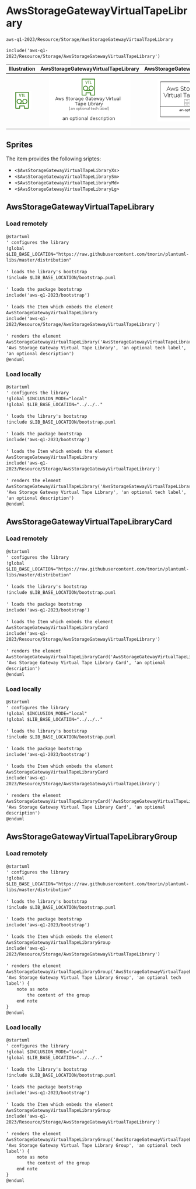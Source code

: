 # AwsStorageGatewayVirtualTapeLibrary


```text
aws-q1-2023/Resource/Storage/AwsStorageGatewayVirtualTapeLibrary
```

```text
include('aws-q1-2023/Resource/Storage/AwsStorageGatewayVirtualTapeLibrary')
```



| Illustration | AwsStorageGatewayVirtualTapeLibrary | AwsStorageGatewayVirtualTapeLibraryCard | AwsStorageGatewayVirtualTapeLibraryGroup |
| :---: | :---: | :---: | :---: |
| ![illustration for Illustration](../../../aws-q1-2023/Resource/Storage/AwsStorageGatewayVirtualTapeLibrary.png) | ![illustration for AwsStorageGatewayVirtualTapeLibrary](../../../aws-q1-2023/Resource/Storage/AwsStorageGatewayVirtualTapeLibrary.Local.png) | ![illustration for AwsStorageGatewayVirtualTapeLibraryCard](../../../aws-q1-2023/Resource/Storage/AwsStorageGatewayVirtualTapeLibraryCard.Local.png) | ![illustration for AwsStorageGatewayVirtualTapeLibraryGroup](../../../aws-q1-2023/Resource/Storage/AwsStorageGatewayVirtualTapeLibraryGroup.Local.png) |



## Sprites
The item provides the following sriptes:

- `<$AwsStorageGatewayVirtualTapeLibraryXs>`
- `<$AwsStorageGatewayVirtualTapeLibrarySm>`
- `<$AwsStorageGatewayVirtualTapeLibraryMd>`
- `<$AwsStorageGatewayVirtualTapeLibraryLg>`





## AwsStorageGatewayVirtualTapeLibrary

### Load remotely
```plantuml
@startuml
' configures the library
!global $LIB_BASE_LOCATION="https://raw.githubusercontent.com/tmorin/plantuml-libs/master/distribution"

' loads the library's bootstrap
!include $LIB_BASE_LOCATION/bootstrap.puml

' loads the package bootstrap
include('aws-q1-2023/bootstrap')

' loads the Item which embeds the element AwsStorageGatewayVirtualTapeLibrary
include('aws-q1-2023/Resource/Storage/AwsStorageGatewayVirtualTapeLibrary')

' renders the element
AwsStorageGatewayVirtualTapeLibrary('AwsStorageGatewayVirtualTapeLibrary', 'Aws Storage Gateway Virtual Tape Library', 'an optional tech label', 'an optional description')
@enduml
```

### Load locally
```plantuml
@startuml
' configures the library
!global $INCLUSION_MODE="local"
!global $LIB_BASE_LOCATION="../../.."

' loads the library's bootstrap
!include $LIB_BASE_LOCATION/bootstrap.puml

' loads the package bootstrap
include('aws-q1-2023/bootstrap')

' loads the Item which embeds the element AwsStorageGatewayVirtualTapeLibrary
include('aws-q1-2023/Resource/Storage/AwsStorageGatewayVirtualTapeLibrary')

' renders the element
AwsStorageGatewayVirtualTapeLibrary('AwsStorageGatewayVirtualTapeLibrary', 'Aws Storage Gateway Virtual Tape Library', 'an optional tech label', 'an optional description')
@enduml
```

## AwsStorageGatewayVirtualTapeLibraryCard

### Load remotely
```plantuml
@startuml
' configures the library
!global $LIB_BASE_LOCATION="https://raw.githubusercontent.com/tmorin/plantuml-libs/master/distribution"

' loads the library's bootstrap
!include $LIB_BASE_LOCATION/bootstrap.puml

' loads the package bootstrap
include('aws-q1-2023/bootstrap')

' loads the Item which embeds the element AwsStorageGatewayVirtualTapeLibraryCard
include('aws-q1-2023/Resource/Storage/AwsStorageGatewayVirtualTapeLibrary')

' renders the element
AwsStorageGatewayVirtualTapeLibraryCard('AwsStorageGatewayVirtualTapeLibraryCard', 'Aws Storage Gateway Virtual Tape Library Card', 'an optional description')
@enduml
```

### Load locally
```plantuml
@startuml
' configures the library
!global $INCLUSION_MODE="local"
!global $LIB_BASE_LOCATION="../../.."

' loads the library's bootstrap
!include $LIB_BASE_LOCATION/bootstrap.puml

' loads the package bootstrap
include('aws-q1-2023/bootstrap')

' loads the Item which embeds the element AwsStorageGatewayVirtualTapeLibraryCard
include('aws-q1-2023/Resource/Storage/AwsStorageGatewayVirtualTapeLibrary')

' renders the element
AwsStorageGatewayVirtualTapeLibraryCard('AwsStorageGatewayVirtualTapeLibraryCard', 'Aws Storage Gateway Virtual Tape Library Card', 'an optional description')
@enduml
```

## AwsStorageGatewayVirtualTapeLibraryGroup

### Load remotely
```plantuml
@startuml
' configures the library
!global $LIB_BASE_LOCATION="https://raw.githubusercontent.com/tmorin/plantuml-libs/master/distribution"

' loads the library's bootstrap
!include $LIB_BASE_LOCATION/bootstrap.puml

' loads the package bootstrap
include('aws-q1-2023/bootstrap')

' loads the Item which embeds the element AwsStorageGatewayVirtualTapeLibraryGroup
include('aws-q1-2023/Resource/Storage/AwsStorageGatewayVirtualTapeLibrary')

' renders the element
AwsStorageGatewayVirtualTapeLibraryGroup('AwsStorageGatewayVirtualTapeLibraryGroup', 'Aws Storage Gateway Virtual Tape Library Group', 'an optional tech label') {
    note as note
        the content of the group
    end note
}
@enduml
```

### Load locally
```plantuml
@startuml
' configures the library
!global $INCLUSION_MODE="local"
!global $LIB_BASE_LOCATION="../../.."

' loads the library's bootstrap
!include $LIB_BASE_LOCATION/bootstrap.puml

' loads the package bootstrap
include('aws-q1-2023/bootstrap')

' loads the Item which embeds the element AwsStorageGatewayVirtualTapeLibraryGroup
include('aws-q1-2023/Resource/Storage/AwsStorageGatewayVirtualTapeLibrary')

' renders the element
AwsStorageGatewayVirtualTapeLibraryGroup('AwsStorageGatewayVirtualTapeLibraryGroup', 'Aws Storage Gateway Virtual Tape Library Group', 'an optional tech label') {
    note as note
        the content of the group
    end note
}
@enduml
```

